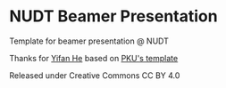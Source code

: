 # NUDT Beamer Presentation 

Template for beamer presentation @ NUDT

Thanks for [Yifan He](https://y1fanhe.github.io) based on [PKU's template](https://www.overleaf.com/latex/templates/bei-da-zhong-wen-mo-ban-pku-beamer-template/kfxpbtzrqhrn)

Released under Creative Commons CC BY 4.0
